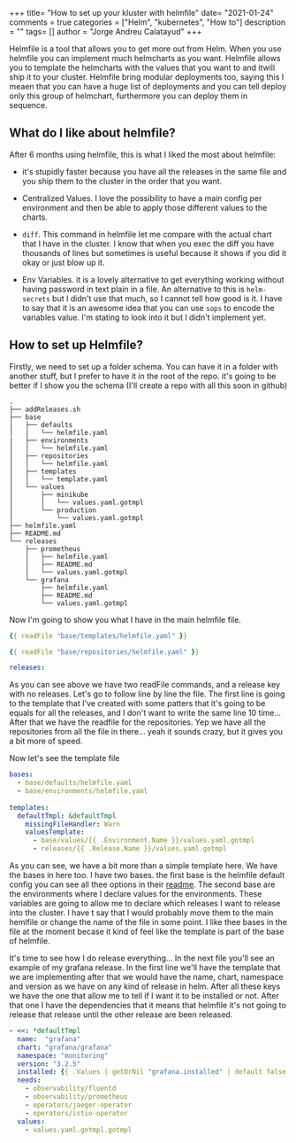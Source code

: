 +++
title= "How to set up your kluster with helmfile"
date= "2021-01-24"
comments = true
categories = ["Helm", "kubernetes", "How to"]
description = ""
tags= []
author = "Jorge Andreu Calatayud"
+++


Helmfile is a tool that allows you to get more out from Helm. When you use helmfile you can implement much helmcharts as you want. Helmfile allows you to template the helmcharts with the values that you want to and itwill ship it to your cluster. Helmfile bring modular deployments too, saying this I meaen that you can have a huge list of deployments and you can tell deploy only this group of helmchart, furthermore you can deploy them in sequence.

## What do I like about helmfile?
After 6 months using helmfile, this is what I liked the most about helmfile:
-  it's stupidly faster because you have all the releases in the same file and you ship them to the cluster in the order that you want.


- Centralized Values. I love the possibility to have a main config per environment and then be able to apply those different values to the charts.

- `diff`. This command in helmfile let me compare with the actual chart that I have in the cluster. I know that when you exec the diff you have thousands of lines but sometimes is useful because it shows if you did it okay or just blow up it.

- Env Variables. it is a lovely alternative to get everything working without having password in text plain in a file. An alternative to this is `helm-secrets` but I didn't use that much, so I cannot tell how good is it. I have to say that it is an awesome idea that you can use `sops` to encode the variables value. I'm stating to look into it but I didn't implement yet.
  
## How to set up Helmfile?

Firstly, we need to set up a folder schema. You can have it in a folder with another stuff, but I prefer to have it in the root of the repo. it's going to be better if I show you the schema (I'll create a repo with all this soon in github)

```shell
.
├── addReleases.sh
├── base
│   ├── defaults
│   │   └── helmfile.yaml
|   ├── environments
│   │   └── helmfile.yaml
│   ├── repositories
│   │   └── helmfile.yaml
│   ├── templates
│   │   └── template.yaml
│   └── values
│       ├── minikube
│       │   └── values.yaml.gotmpl
│       └── production
│           └── values.yaml.gotmpl
├── helmfile.yaml
├── README.md
└── releases
    ├── prometheus
    │   ├── helmfile.yaml
    │   ├── README.md
    │   └── values.yaml.gotmpl
    └── grafana
        ├── helmfile.yaml
        ├── README.md
        └── values.yaml.gotmpl

```

Now I'm going to show you what I have in the main helmfile file.

```yaml
{{ readFile "base/templates/helmfile.yaml" }}

{{ readFile "base/repositories/helmfile.yaml" }}

releases:

```

As you can see above we have two readFile commands, and a release key with no releases. Let's go to follow line by line the file. The first line is going to the template that I've created with some patters that it's going to be equals for all the releases, and I don't want to write the same line 10 time... After that we have the readfile for the repositories. Yep we have all the repositories from all the file in there... yeah it sounds crazy, but it gives you a bit more of speed. 


Now let's see the template file

```yaml
bases:
  - base/defaults/helmfile.yaml
  - base/environments/helmfile.yaml
  
templates:
  defaultTmpl: &defaultTmpl
    missingFileHandler: Warn
    valuesTemplate:
      - base/values/{{ .Environment.Name }}/values.yaml.gotmpl
      - releases/{{ .Release.Name }}/values.yaml.gotmpl
```


As you can see, we have a bit more than a simple template here. We have the bases in here too. I have two bases. the first base is the helmfile default config you can see all thee options in their [readme](https://github.com/roboll/helmfile/blob/master/README.md#configuration). The second base are the environments where I declare values for the environments. These variables are going to allow me to declare which releases I want to release into the cluster. I have t say that I would probably move them to the main hemlfile or change the name of the file in some point. I like thee bases in the file at the moment becase it kind of feel like the template is part of the base of helmfile.

It's time to see how I do release everything... In the next file you'll see an example of my grafana release. In the first line we'll have the template that we are implementing after that we would have the name, chart, namespace and version as we have on any kind of release in helm. After all these keys we have the one that allow me to tell if I want it to be installed or not. After that one I have the dependencies that it means that helmfile it's not going to  release that release until the other release are been released.

```yaml
- <<: *defaultTmpl
  name:  "grafana"
  chart: "grafana/grafana"
  namespace: "monitoring"
  version: "3.2.5"
  installed: {{ .Values | getOrNil "grafana.installed" | default false }}
  needs: 
    - observability/fluentd
    - observability/prometheus
    - operators/jaeger-operator
    - operators/istio-operator
  values:
    - values.yaml.gotmpl.gotmpl
```

